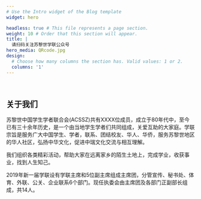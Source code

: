 ```yaml
---
# Use the Intro widget of the Blog template
widget: hero

headless: true # This file represents a page section.
weight: 10 # Order that this section will appear.
title: |
  请扫码关注苏黎世学联公众号
hero_media: QRcode.jpg
design:
  # Choose how many columns the section has. Valid values: 1 or 2.
  columns: '1'
---
```


<br>

## 关于我们

苏黎世中国学生学者联合会(ACSSZ)共有XXXX位成员，成立于80年代中，至今已有三十余年历史，是一个由当地学生学者们共同组成，关爱互助的大家庭。学联宗旨是服务广大中国学生、学者，联系、团结校友、华人、华侨，服务苏黎世地区的华人社区，弘扬中华文化，促进中瑞文化交流与相互理解。

我们组织各类精彩活动，帮助大家在远离家乡的陌生土地上，完成学业，收获事业，找到人生知己。

2019年新一届学联设有学联主席和5位副主席组成主席团，分管宣传、秘书处、体育、外联、公关、企业联系6个部门。现任执委会由主席团及各部门正副部长组成，共14人。

